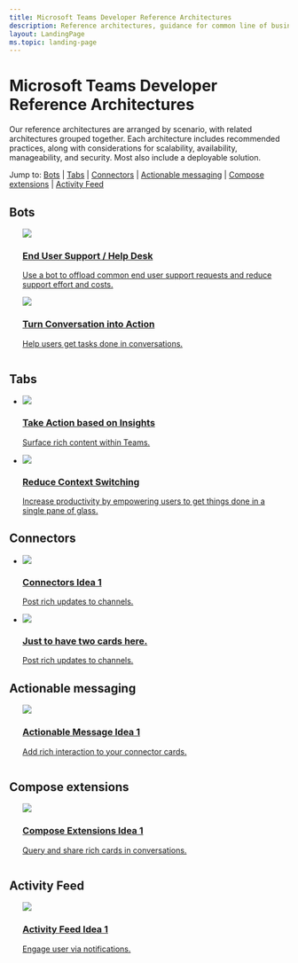 ```yaml
---
title: Microsoft Teams Developer Reference Architectures
description: Reference architectures, guidance for common line of business apps in Microsoft Teams.
layout: LandingPage
ms.topic: landing-page
---
```


# Microsoft Teams Developer Reference Architectures

Our reference architectures are arranged by scenario, with related architectures grouped together. Each architecture includes recommended practices, along with considerations for scalability, availability, manageability, and security. Most also include a deployable solution.

Jump to: [Bots](#bots) | [Tabs](#tabs) | [Connectors](#connectors) | [Actionable messaging](#actionable-messaging) | [Compose extensions](#compose-extensions) | [Activity Feed](#activity-feed)

## Bots

<ul  class="panelContent cardsF">
<!-- SQL Data Warehouse -->
<li style="display: flex; flex-direction: column;">
    <a href="https://docs.microsoft.com/en-us/microsoftteams/platform/concepts/bots/bots-overview" style="display: flex; flex-direction: column; flex: 1 0 auto;">
        <div class="cardSize" style="flex: 1 0 auto; display: flex;">
            <div class="cardPadding" style="display: flex;">
                <div class="card">
                    <div class="cardImageOuter">
                        <div class="cardImage">
                            <img src="https://docs.microsoft.com/en-us/office/media/icons/help.svg" alt=" " />
                        </div>
                    </div>
                    <div class="cardText">
                        <h3>End User Support / Help Desk</h3>
                        <p>Use a bot to offload common end user support requests and reduce support effort and costs.</p>
                    </div>
                </div>
            </div>
        </div>
    </a>
</li>
<li style="display: flex; flex-direction: column;">
    <a href="https://docs.microsoft.com/en-us/microsoftteams/platform/concepts/bots/bot-conversations/bots-conversations" style="display: flex; flex-direction: column; flex: 1 0 auto;">
        <div class="cardSize" style="flex: 1 0 auto; display: flex;">
            <div class="cardPadding" style="display: flex;">
                <div class="card">
                    <div class="cardImageOuter">
                        <div class="cardImage">
                            <img src="https://docs.microsoft.com/en-us/media/common/i_agent.svg" alt=" " />
                        </div>
                    </div>
                    <div class="cardText">
                        <h3>Turn Conversation into Action</h3>
                        <p>Help users get tasks done in conversations.</p>
                    </div>
                </div>
            </div>
        </div>
    </a>
</li>
</ul>

## Tabs

<ul class="panelContent cardsC">
<li>
    <a href="https://docs.microsoft.com/en-us/microsoftteams/platform/concepts/bots/bot-conversations/bots-conversations">
        <div class="cardSize">
            <div class="cardPadding">
                <div class="card">
                    <div class="cardImageOuter">
                        <div class="cardImage bgdAccent1">
                            <img src="https://docs.microsoft.com/en-us/office/media/hub-tiles/MSTeams-Developer-400x140.svg" alt=" " />
                        </div>
                    </div>
                    <div class="cardText">
                        <h3>Take Action based on Insights</h3>
                        <p>Surface rich content within Teams.</p>
                    </div>
                </div>
            </div>
        </div>
    </a>
</li>
<li>
    <a href="https://docs.microsoft.com/en-us/microsoftteams/platform/concepts/tabs/tabs-requirements">
        <div class="cardSize">
            <div class="cardPadding">
                <div class="card">
                    <div class="cardImageOuter">
                        <div class="cardImage bgdAccent1">
                            <img src="https://docs.microsoft.com/en-us/office/media/hub-tiles/MSTeams-Community-400x140.svg" alt=" " />
                        </div>
                    </div>
                    <div class="cardText">
                        <h3>Reduce Context Switching</h3>
                        <p>Increase productivity by empowering users to get things done in a single pane of glass.</p>
                    </div>
                </div>
            </div>
        </div>
    </a>
</li>
</ul>

## Connectors

<ul class="panelContent cardsC">
<li>
    <a href="https://docs.microsoft.com/en-us/microsoftteams/platform/concepts/connectors/connectors">
        <div class="cardSize">
            <div class="cardPadding">
                <div class="card">
                    <div class="cardImageOuter">
                        <div class="cardImage bgdAccent1">
                            <img src="https://docs.microsoft.com/en-us/office/media/hub-tiles/MSTeams-Developer-400x140.svg" alt=" " />
                        </div>
                    </div>
                    <div class="cardText">
                        <h3>Connectors Idea 1</h3>
                        <p>Post rich updates to channels.</p>
                    </div>
                </div>
            </div>
        </div>
    </a>
</li>
<li>
    <a href="https://docs.microsoft.com/en-us/microsoftteams/platform/concepts/connectors/connectors-creating">
        <div class="cardSize">
            <div class="cardPadding">
                <div class="card">
                    <div class="cardImageOuter">
                        <div class="cardImage bgdAccent1">
                            <img src="https://docs.microsoft.com/en-us/office/media/hub-tiles/MSTeams-Developer-400x140.svg" alt=" " />
                        </div>
                    </div>
                    <div class="cardText">
                        <h3>Just to have two cards here.</h3>
                        <p>Post rich updates to channels.</p>
                    </div>
                </div>
            </div>
        </div>
    </a>
</li>
</ul>

## Actionable messaging

<ul class="panelContent cardsC">
<li style="display: flex; flex-direction: column;">
    <a href="https://docs.microsoft.com/en-us/microsoftteams/platform/concepts/messaging-extensions">
        <div class="cardSize">
            <div class="cardPadding">
                <div class="card">
                    <div class="cardImageOuter">
                        <div class="cardImage">
                            <img src="https://docs.microsoft.com/en-us/office/media/hub-tiles/MSTeams-Developer-400x140.svg" alt=" " />
                        </div>
                    </div>
                    <div class="cardText">
                        <h3>Actionable Message Idea 1</h3>
                        <p>Add rich interaction to your connector cards.</p>
                    </div>
                </div>
            </div>
        </div>
    </a>
</li>
</ul>

## Compose extensions

<ul class="panelContent cardsC">
<!-- Azure AD -->
<li style="display: flex; flex-direction: column;">
    <a href="https://docs.microsoft.com/en-us/microsoftteams/platform/concepts/messaging-extensions">
        <div class="cardSize">
            <div class="cardPadding">
                <div class="card">
                    <div class="cardImageOuter">
                        <div class="cardImage">
                            <img src="https://docs.microsoft.com/en-us/office/media/hub-tiles/MSTeams-Developer-400x140.svg" alt=" " />
                        </div>
                    </div>
                    <div class="cardText">
                        <h3>Compose Extensions Idea 1</h3>
                        <p>Query and share rich cards in conversations.</p>
                    </div>
                </div>
            </div>
        </div>
    </a>
</li>
</ul>

## Activity Feed

<ul  class="panelContent cardsC">
<!-- Jenkins -->
<li style="display: flex; flex-direction: column;">
    <a href="https://docs.microsoft.com/en-us/microsoftteams/platform/concepts/activity-feed">
        <div class="cardSize">
            <div class="cardPadding">
                <div class="card">
                    <div class="cardImageOuter">
                        <div class="cardImage">
                            <img src="https://docs.microsoft.com/en-us/office/media/hub-tiles/MSTeams-Developer-400x140.svg" alt=" " />
                        </div>
                    </div>
                    <div class="cardText">
                        <h3>Activity Feed Idea 1</h3>
                        <p>Engage user via notifications.</p>
                    </div>
                </div>
            </div>
        </div>
    </a>
</li>
</ul>
